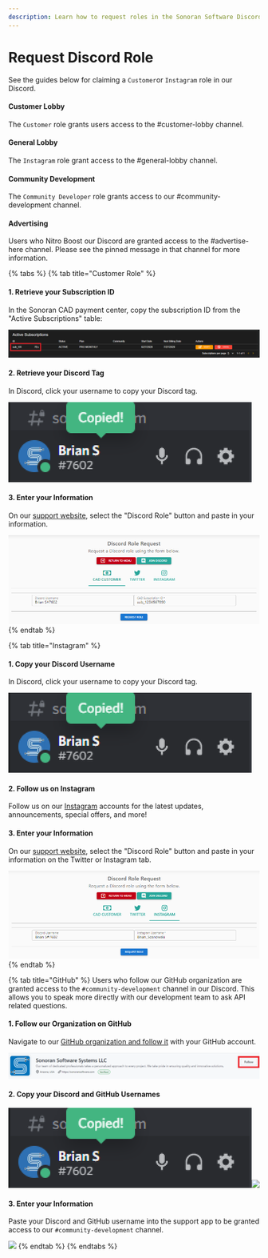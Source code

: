 ```yaml
---
description: Learn how to request roles in the Sonoran Software Discord server.
---
```


# Request Discord Role

See the guides below for claiming a `Customer`or `Instagram` role in our Discord.

#### Customer Lobby

The `Customer` role grants users access to the #customer-lobby channel.

#### General Lobby

The `Instagram` role grant access to the #general-lobby channel.

#### Community Development

The `Community Developer` role grants access to our #community-development channel.

#### Advertising

Users who Nitro Boost our Discord are granted access to the #advertise-here channel. Please see the pinned message in that channel for more information.

{% tabs %}
{% tab title="Customer Role" %}
#### 1. Retrieve your Subscription ID

In the Sonoran CAD payment center, copy the subscription ID from the "Active Subscriptions" table:

![Sonoran CAD's Payment Center](<../../.gitbook/assets/image (323).png>)

#### 2. Retrieve your Discord Tag

In Discord, click your username to copy your Discord tag.

![Copy Discord Tag](<../../.gitbook/assets/image (378).png>)

#### 3. Enter your Information

On our [support website](https://support.sonoransoftware.com), select the "Discord Role" button and paste in your information.

![Sonoran Support - Request Discord Role](<../../.gitbook/assets/image (360).png>)
{% endtab %}

{% tab title="Instagram" %}
#### 1. Copy your Discord Username

In Discord, click your username to copy your Discord tag.

![Copy Discord Tag](<../../.gitbook/assets/image (378).png>)

#### 2. Follow us on Instagram

Follow us on our [Instagram](https://www.instagram.com/sonoransoftware/) accounts for the latest updates, announcements, special offers, and more!

#### 3. Enter your Information

On our [support website](https://support.sonoransoftware.com), select the "Discord Role" button and paste in your information on the Twitter or Instagram tab.

![Sonoran Support - Request Role](<../../.gitbook/assets/image (330).png>)
{% endtab %}

{% tab title="GitHub" %}
Users who follow our GitHub organization are granted access to the `#community-development` channel in our Discord. This allows you to speak more directly with our development team to ask API related questions.



#### 1. Follow our Organization on GitHub

Navigate to our [GitHub organization and follow it](https://github.com/Sonoran-Software) with your GitHub account.

![GitHub - Follow Organization](<../../.gitbook/assets/image (16) (2) (1) (1) (1) (1).png>)

#### 2. Copy your Discord and GitHub Usernames

![](<../../.gitbook/assets/image (209).png>)![](<../../.gitbook/assets/image (305) (1).png>)

#### 3. Enter your Information

Paste your Discord and GitHub username into the support app to be granted access to our `#community-development` channel.

![](<../../.gitbook/assets/image (290) (1).png>)
{% endtab %}
{% endtabs %}
